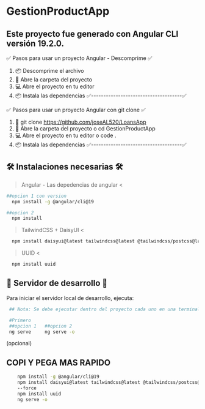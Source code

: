 # GestionProductApp
Este proyecto fue generado con Angular CLI versión 19.2.0.
---

✅ Pasos para usar un proyecto Angular - Descomprime ✅
  1. 📦 Descomprime el archivo
  2. 📁 Abre la carpeta del proyecto
  3. 💻 Abre el proyecto en tu editor
  4. 📦 Instala las dependencias
✅-------------------------------------✅

✅ Pasos para usar un proyecto Angular con git clone ✅
  1. 📁 git clone https://github.com/joseAL520/LoansApp
  2. 📁 Abre la carpeta del proyecto o cd GestionProductApp
  3. 💻 Abre el proyecto en tu editor o  code .
  4. 📦 Instala las dependencias
✅-------------------------------------✅

## 🛠️ Instalaciones necesarias 🛠️

  > Angular - Las depedencias de angular <
  ```bash
  ##opcion 1 con version
    npm install -g @angular/cli@19
 
  ##opcion 2
    npm install
  ```

  > TailwindCSS + DaisyUI <
  ```bash
    npm install daisyui@latest tailwindcss@latest @tailwindcss/postcss@latest postcss@latest --force
  ```
  > UUID <
  ```bash
    npm install uuid
  ```

## 🚀 Servidor de desarrollo 🚀
Para iniciar el servidor local de desarrollo, ejecuta: 
 ```bash
  ## Nota: Se debe ejecutar dentro del proyecto cada uno en una terminal Distinta

  #Primero
  ##opcion 1   ##opcion 2
  ng serve     ng serve -o
```

(opcional)
## COPI Y PEGA MAS RAPIDO ##
```bash
    npm install -g @angular/cli@19
    npm install daisyui@latest tailwindcss@latest @tailwindcss/postcss@latest postcss@latest
    --force
    npm install uuid
    ng serve -o
```